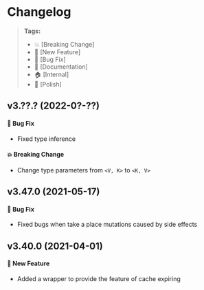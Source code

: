 Changelog
=========

> **Tags:**
> - :boom:       [Breaking Change]
> - :rocket:     [New Feature]
> - :bug:        [Bug Fix]
> - :memo:       [Documentation]
> - :house:      [Internal]
> - :nail_care:  [Polish]

## v3.??.? (2022-0?-??)

#### :bug: Bug Fix

* Fixed type inference

####  :boom: Breaking Change

* Change type parameters from `<V, K>` to `<K, V>`

## v3.47.0 (2021-05-17)

#### :bug: Bug Fix

* Fixed bugs when take a place mutations caused by side effects

## v3.40.0 (2021-04-01)

#### :rocket: New Feature

* Added a wrapper to provide the feature of cache expiring

